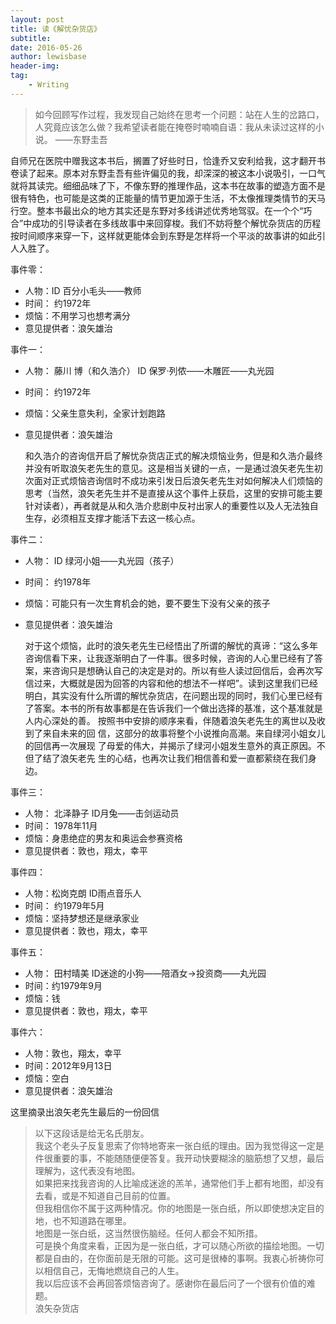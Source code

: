 ```yaml
---
layout: post
title: 读《解忧杂货店》
subtitle:
date: 2016-05-26
author: lewisbase
header-img:
tag: 
    - Writing
---
```


> 如今回顾写作过程，我发现自己始终在思考一个问题：站在人生的岔路口，人究竟应该怎么做？我希望读者能在掩卷时喃喃自语：我从未读过这样的小说。          ——东野圭吾

自师兄在医院中赠我这本书后，搁置了好些时日，恰逢乔又安利给我，这才翻开书卷读了起来。原本对东野圭吾有些许偏见的我，却深深的被这本小说吸引，一口气就将其读完。细细品味了下，不像东野的推理作品，这本书在故事的塑造方面不是很有特色，也可能是这类的正能量的情节更加源于生活，不太像推理类情节的天马行空。整本书最出众的地方其实还是东野对多线讲述优秀地驾驭。在一个个“巧合”中成功的引导读者在多线故事中来回穿梭。我们不妨将整个解忧杂货店的历程按时间顺序来穿一下，这样就更能体会到东野是怎样将一个平淡的故事讲的如此引人入胜了。

事件零：

* 人物：ID 百分小毛头——教师 
* 时间： 约1972年
* 烦恼：不用学习也想考满分
* 意见提供者：浪矢雄治

事件一： 

* 人物： 藤川 博（和久浩介） ID 保罗·列侬——木雕匠——丸光园
* 时间： 约1972年
* 烦恼：父亲生意失利，全家计划跑路
* 意见提供者：浪矢雄治

	和久浩介的咨询信开启了解忧杂货店正式的解决烦恼业务，但是和久浩介最终
	并没有听取浪矢老先生的意见。这是相当关键的一点，一是通过浪矢老先生初
	次面对正式烦恼咨询信时不成功来引发日后浪矢老先生对如何解决人们烦恼的
	思考（当然，浪矢老先生并不是直接从这个事件上获启，这里的安排可能主要
	针对读者），再者就是从和久浩介悲剧中反衬出家人的重要性以及人无法独自
	生存，必须相互支撑才能活下去这一核心点。

事件二：

* 人物： ID 绿河小姐——丸光园（孩子）
*  时间： 约1978年
* 烦恼：可能只有一次生育机会的她，要不要生下没有父亲的孩子
* 意见提供者：浪矢雄治

	对于这个烦恼，此时的浪矢老先生已经悟出了所谓的解忧的真谛：“这么多年
	咨询信看下来，让我逐渐明白了一件事。很多时候，咨询的人心里已经有了答
	案，来咨询只是想确认自己的决定是对的。所以有些人读过回信后，会再次写
	信过来，大概就是因为回答的内容和他的想法不一样吧”。读到这里我们已经
	明白，其实没有什么所谓的解忧杂货店，在问题出现的同时，我们心里已经有
	了答案。本书的所有故事都是在告诉我们一个做出选择的基准，这个基准就是
	人内心深处的善。
	按照书中安排的顺序来看，伴随着浪矢老先生的离世以及收到了来自未来的回
	信，这部分的故事将整个小说推向高潮。来自绿河小姐女儿的回信再一次展现
	了母爱的伟大，并揭示了绿河小姐发生意外的真正原因。不但了结了浪矢老先
	生的心结，也再次让我们相信善和爱一直都萦绕在我们身边。

事件三：

* 人物： 北泽静子 ID月兔——击剑运动员
* 时间： 1978年11月
* 烦恼：身患绝症的男友和奥运会参赛资格
* 意见提供者：敦也，翔太，幸平

事件四：

* 人物：松岗克朗 ID雨点音乐人
* 时间： 约1979年5月
* 烦恼：坚持梦想还是继承家业
* 意见提供者：敦也，翔太，幸平

事件五：

* 人物： 田村晴美 ID迷途的小狗——陪酒女->投资商——丸光园
* 时间：约1979年9月
* 烦恼：钱
* 意见提供者：敦也，翔太，幸平

事件六：

* 人物：敦也，翔太，幸平
* 时间：2012年9月13日
* 烦恼：空白
* 意见提供者：浪矢雄治

这里摘录出浪矢老先生最后的一份回信

> 以下这段话是给无名氏朋友。  
> 我这个老头子反复思索了你特地寄来一张白纸的理由。因为我觉得这一定是件很重要的事，不能随随便便答复。我开动快要糊涂的脑筋想了又想，最后理解为，这代表没有地图。  
> 如果把来找我咨询的人比喻成迷途的羔羊，通常他们手上都有地图，却没有去看，或是不知道自己目前的位置。  
> 但我相信你不属于这两种情况。你的地图是一张白纸，所以即使想决定目的地，也不知道路在哪里。  
> 地图是一张白纸，这当然很伤脑经。任何人都会不知所措。  
> 可是换个角度来看，正因为是一张白纸，才可以随心所欲的描绘地图。一切都是自由的，在你面前是无限的可能。这可是很棒的事啊。我衷心祈祷你可以相信自己，无悔地燃烧自己的人生。  
> 我以后应该不会再回答烦恼咨询了。感谢你在最后问了一个很有价值的难题。  
> 浪矢杂货店 


